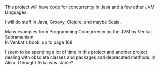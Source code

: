 This project will have code for concurrency in Java and a few other JVM languages.   

I will do stuff in Java, Groovy, Clojure, and maybe Scala.   

Many examples from  Programming Concurrency on the JVM by Venkat Subramaniam    
In Venkat's book: up to page 168   

I seem to be spending a lot of time in this project and another project dealing with obsolete classes and packages and deprecated methods. In Akka. I thought Akka was stable?    


